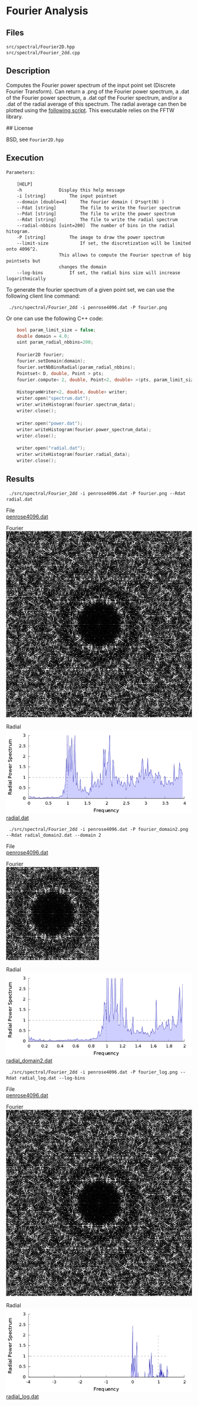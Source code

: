# Fourier Analysis

## Files

    src/spectral/Fourier2D.hpp  
    src/spectral/Fourier_2dd.cpp

## Description

Computes the Fourier power spectrum of the input point set (Discrete Fourier Transform). Can return a .png of the Fourier power spectrum, a .dat of the Fourier power spectrum, a .dat opf the Fourier spectrum, and/or a .dat of the radial average of this spectrum. The radial average can then be plotted using the [following script](wip.html). This executable relies on the FFTW library.

## License

BSD, see `Fourier2D.hpp`

## Execution

```
Parameters:  

	[HELP]
	-h 				Display this help message
	-i [string]			The input pointset
	--domain [double=4]		The fourier domain ( D*sqrt(N) )
	--Fdat [string]			The file to write the fourier spectrum
	--Pdat [string]			The file to write the power spectrum
	--Rdat [string]			The file to write the radial spectrum
	--radial-nbbins [uint=200]	The number of bins in the radial hitogram.
	-P [string]			The image to draw the power spectrum
	--limit-size 			If set, the discretization will be limited onto 4096^2.
					This allows to compute the Fourier spectrum of big pointsets but
					changes the domain
	--log-bins 			If set, the radial bins size will increase logarithmically
```


To generate the fourier spectrum of a given point set, we can use the following client line command:

     ./src/spectral/Fourier_2dd -i penrose4096.dat -P fourier.png

Or one can use the following C++ code:

``` cpp
    bool param_limit_size = false;
    double domain = 4.0;
    uint param_radial_nbbins=200;

    Fourier2D fourier;
    fourier.setDomain(domain);
    fourier.setNbBinsRadial(param_radial_nbbins);
    Pointset< D, double, Point > pts;
    fourier.compute< 2, double, Point<2, double> >(pts, param_limit_size);

    HistogramWriter<2, double, double> writer;
    writer.open("spectrum.dat");
    writer.writeHistogram(fourier.spectrum_data);
    writer.close();

    writer.open("power.dat");
    writer.writeHistogram(fourier.power_spectrum_data);
    writer.close();

    writer.open("radial.dat");
    writer.writeHistogram(fourier.radial_data);
    writer.close();
```

## Results

     ./src/spectral/Fourier_2dd -i penrose4096.dat -P fourier.png --Rdat radial.dat

File  
[penrose4096.dat](data/fourier/penrose4096.dat)

Fourier  
[![](data/fourier/fourier.png)](data/fourier/fourier.png)

Radial  
[![](data/fourier/radial.png)](data/fourier/radial.png)  
[radial.dat](data/fourier/radial.dat)

     ./src/spectral/Fourier_2dd -i penrose4096.dat -P fourier_domain2.png --Rdat radial_domain2.dat --domain 2

File  
[penrose4096.dat](data/fourier/penrose4096.dat)

Fourier  
[![](data/fourier/fourier_domain2.png)](data/fourier/fourier_domain2.png)

Radial  
[![](data/fourier/radial_domain2.png)](data/fourier/radial_domain2.png)  
[radial_domain2.dat](data/fourier/radial_domain2.dat)

     ./src/spectral/Fourier_2dd -i penrose4096.dat -P fourier_log.png --Rdat radial_log.dat --log-bins

File  
[penrose4096.dat](data/fourier/penrose4096.dat)

Fourier  
[![](data/fourier/fourier_log.png)](data/fourier/fourier_log.png)

Radial  
[![](data/fourier/radial_log.png)](data/fourier/radial_log.png)  
[radial_log.dat](data/fourier/radial_log.dat)
